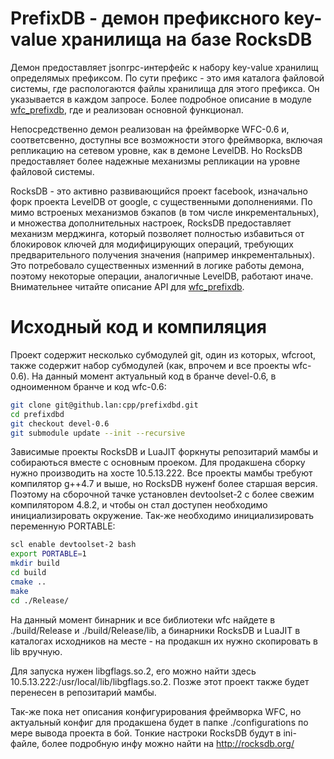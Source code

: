 PrefixDB - демон префиксного key-value хранилища на базе RocksDB
=========

Демон предоставляет jsonrpc-интерфейс к набору key-value хранилищ определямых префиксом. 
По сути префикс - это имя каталога файловой системы, где распологаются файлы 
хранилища для этого префикса. Он указывается в каждом запросе. Более подробное описание 
в модуле [wfc_prefixdb](http://github.lan/cpp/wfc_prefixdb), где и реализован основной функционал.

Непосредственно демон реализован на фреймворке WFC-0.6 и, соответсвенно, доступны все возможности этого фреймворка, 
включая репликацию на сетевом уровне, как в демоне LevelDB. Но RocksDB предоставляет более
надежные механизмы репликации на уровне файловой системы. 

RocksDB - это активно развивающийся проект facebook, изначально форк проекта LevelDB от google,
с существенными дополнениями. По мимо встроеных механизмов бэкапов (в том числе инкрементальных),
и множества дополнительных настроек, RocksDB предоставляет механизм мерджинга, который позволяет
полностью избавиться от блокировок ключей для модифицирующих операций, требующих предварительного
получения значения (например инкрементальных). Это потребовало существенных изменний в логике работы 
демона, поэтому некоторые операции, аналогичные LevelDB, работают иначе. Внимательнее читайте 
описание API для [wfc_prefixdb](http://github.lan/cpp/wfc_prefixdb).

# Исходный код и компиляция

Проект содержит несколько субмодулей git, один из которых, wfcroot, также содержит набор субмодулей 
(как, впрочем и все проекты wfc-0.6). На данный момент актуальный код в бранче devel-0.6, в одноименном 
бранче и код wfc-0.6:

```bash
git clone git@github.lan:cpp/prefixdbd.git
cd prefixdbd
git checkout devel-0.6
git submodule update --init --recursive 
```

Зависимые проекты RocksDB и LuaJIT форкнуты репозитарий мамбы и собираються вместе с основным проеком. 
Для продакшена сборку нужно производить на хосте 10.5.13.222. Все проекты мамбы требуют компилятор 
g++4.7 и выше, но RocksDB нуженf более старшая версия. Поэтому на сборочной тачке установлен devtoolset-2
с более свежим компилятором 4.8.2, и чтобы он стал доступен необходимо инициализировать окружение. Так-же
необходимо инициализировать переменную PORTABLE:

```bash
scl enable devtoolset-2 bash
export PORTABLE=1
mkdir build
cd build
cmake ..
make
cd ./Release/
```

На данный момент бинарник и все библиотеки wfc найдете в ./build/Release и ./build/Release/lib, а бинарники RocksDB и LuaJIT в 
каталогах исходников на месте - на продакшн их нужно скопировать в lib вручную.

Для запуска нужен libgflags.so.2, его можно найти здесь 10.5.13.222:/usr/local/lib/libgflags.so.2. Позже этот проект также 
будет перенесен в репозитарий мамбы.

Так-же пока нет описания конфигурирования фреймворка WFC, но актуальный конфиг для продакшена будет в папке ./configurations по
мере вывода проекта в бой. Тонкие настроки RocksDB будут в ini-файле, более подробную инфу можно найти на http://rocksdb.org/
